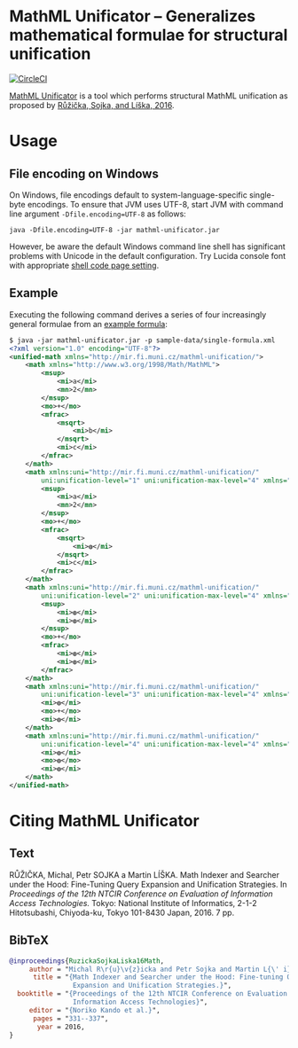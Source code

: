 MathML Unificator – Generalizes mathematical formulae for structural unification
================================================================================
[![CircleCI](https://circleci.com/gh/MIR-MU/MathMLUnificator/tree/master.svg?style=shield)][ci]

 [ci]: https://circleci.com/gh/MIR-MU/MathMLUnificator/tree/master (CircleCI)

[MathML Unificator][mathmlunificator] is a tool which performs structural
MathML unification as proposed by [Růžička, Sojka, and Líška,
2016][ruzickaetal16].

 [mathmlunificator]: https://mir.fi.muni.cz/mathml-normalization/#mathml-unificator
 [ruzickaetal16]: http://research.nii.ac.jp/ntcir/workshop/OnlineProceedings12/pdf/ntcir/MathIR/05-NTCIR12-MathIR-RuzickaM.pdf

Usage
=====
File encoding on Windows
------------------------

On Windows, file encodings default to system-language-specific single-byte
encodings. To ensure that JVM uses UTF-8, start JVM with command line argument
`-Dfile.encoding=UTF-8` as follows:

```
java -Dfile.encoding=UTF-8 -jar mathml-unificator.jar
```

However, be aware the default Windows command line shell has significant
problems with Unicode in the default configuration. Try Lucida console font with
appropriate [shell code page setting][stack-overflow].

 [stack-overflow]: https://stackoverflow.com/a/41787848/657401

Example
-------

Executing the following command derives a series of four increasingly general
formulae from an [example formula](sample-data/single-formula.xml):

```xml
$ java -jar mathml-unificator.jar -p sample-data/single-formula.xml
<?xml version="1.0" encoding="UTF-8"?>
<unified-math xmlns="http://mir.fi.muni.cz/mathml-unification/">
    <math xmlns="http://www.w3.org/1998/Math/MathML">
        <msup>
            <mi>a</mi>
            <mn>2</mn>
        </msup>
        <mo>+</mo>
        <mfrac>
            <msqrt>
                <mi>b</mi>
            </msqrt>
            <mi>c</mi>
        </mfrac>
    </math>
    <math xmlns:uni="http://mir.fi.muni.cz/mathml-unification/"
        uni:unification-level="1" uni:unification-max-level="4" xmlns="http://www.w3.org/1998/Math/MathML">
        <msup>
            <mi>a</mi>
            <mn>2</mn>
        </msup>
        <mo>+</mo>
        <mfrac>
            <msqrt>
                <mi>◍</mi>
            </msqrt>
            <mi>c</mi>
        </mfrac>
    </math>
    <math xmlns:uni="http://mir.fi.muni.cz/mathml-unification/"
        uni:unification-level="2" uni:unification-max-level="4" xmlns="http://www.w3.org/1998/Math/MathML">
        <msup>
            <mi>◍</mi>
            <mi>◍</mi>
        </msup>
        <mo>+</mo>
        <mfrac>
            <mi>◍</mi>
            <mi>◍</mi>
        </mfrac>
    </math>
    <math xmlns:uni="http://mir.fi.muni.cz/mathml-unification/"
        uni:unification-level="3" uni:unification-max-level="4" xmlns="http://www.w3.org/1998/Math/MathML">
        <mi>◍</mi>
        <mo>+</mo>
        <mi>◍</mi>
    </math>
    <math xmlns:uni="http://mir.fi.muni.cz/mathml-unification/"
        uni:unification-level="4" uni:unification-max-level="4" xmlns="http://www.w3.org/1998/Math/MathML">
        <mi>◍</mi>
        <mo>◍</mo>
        <mi>◍</mi>
    </math>
</unified-math>
```

Citing MathML Unificator
========================
Text
----
RŮŽIČKA, Michal, Petr SOJKA a Martin LÍŠKA. Math Indexer and Searcher under
the Hood: Fine-Tuning Query Expansion and Unification Strategies. In
*Proceedings of the 12th NTCIR Conference on Evaluation of Information Access
Technologies.* Tokyo: National Institute of Informatics, 2-1-2 Hitotsubashi,
Chiyoda-ku, Tokyo 101-8430 Japan, 2016. 7 pp. 

BibTeX
------
``` bib
@inproceedings{RuzickaSojkaLiska16Math,
     author = "Michal R\r{u}\v{z}icka and Petr Sojka and Martin L{\' i}ska",
      title = "{Math Indexer and Searcher under the Hood: Fine-tuning Query
                Expansion and Unification Strategies.}",
  booktitle = "{Proceedings of the 12th NTCIR Conference on Evaluation of
                Information Access Technologies}",
     editor = "{Noriko Kando et al.}",
      pages = "331--337",
       year = 2016,
}
```
